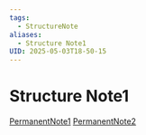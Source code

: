 ```yaml
---
tags:
  - StructureNote
aliases:
  - Structure Note1
UID: 2025-05-03T18-50-15
---
```

# Structure Note1

[PermanentNote1](2025-05-03T18-43-47.md)
[PermanentNote2](2025-05-03T18-48-36.md)
